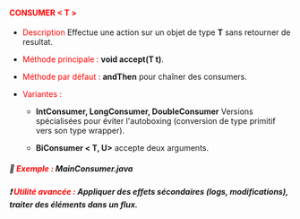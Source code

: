 #### <font color=red> CONSUMER < T >  </font>

* <font color=red>Description</font> Effectue une action sur un objet de type <b>T</b> sans retourner de resultat.


* <font color=red>Méthode principale :</font> <b>void accept(T t)</b>.


* <font color=red>Méthode par défaut :</font> <b>andThen</b> pour chaîner des consumers.


* <font color=red>Variantes :</font>

    * <b>IntConsumer, LongConsumer, DoubleConsumer</b> Versions spécialisées
      pour éviter l'autoboxing (conversion de type primitif vers son type wrapper).

    * <b> BiConsumer < T, U></b> accepte deux arguments. 



##### 📔 <font color=red> Exemple :  </font> MainConsumer.java


##### ❗ <font color=red> Utilité avancée :</font> Appliquer des effets sécondaires (logs, modifications), traiter des éléments dans un flux.
